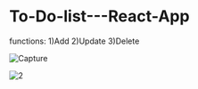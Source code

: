 # To-Do-list---React-App

functions:
1)Add
2)Update
3)Delete


![Capture](https://user-images.githubusercontent.com/56731560/125314086-84848480-e353-11eb-900c-f588b367f101.PNG)


![2](https://user-images.githubusercontent.com/56731560/125314330-b990d700-e353-11eb-8455-10d2be37be65.PNG)
